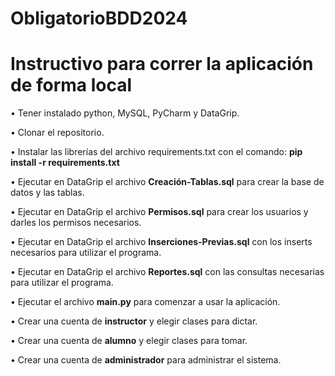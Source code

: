 # ObligatorioBDD2024

# Instructivo para correr la aplicación de forma local

• Tener instalado python, MySQL, PyCharm y DataGrip.  

• Clonar el repositorio.  

• Instalar las librerías del archivo requirements.txt con el comando: **pip install -r requirements.txt**  

• Ejecutar en DataGrip el archivo **Creación-Tablas.sql** para crear la base de datos y las tablas.  

• Ejecutar en DataGrip el archivo **Permisos.sql** para crear los usuarios y darles los permisos necesarios. 

• Ejecutar en DataGrip el archivo **Inserciones-Previas.sql** con los inserts necesarios para utilizar el programa.

• Ejecutar en DataGrip el archivo **Reportes.sql** con las consultas necesarias para utilizar el programa. 

• Ejecutar el archivo **main.py** para comenzar a usar la aplicación.

• Crear una cuenta de **instructor** y elegir clases para dictar.

• Crear una cuenta de **alumno** y elegir clases para tomar.

• Crear una cuenta de **administrador** para administrar el sistema. 

